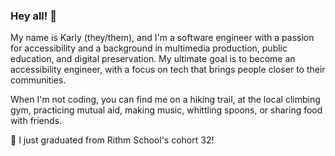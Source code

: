 ### Hey all! 👋

My name is Karly (they/them), and I'm a software engineer with a passion for accessibility and a background in multimedia production, public education, and digital preservation. My ultimate goal is to become an accessibility engineer, with a focus on tech that brings people closer to their communities. 

When I'm not coding, you can find me on a hiking trail, at the local climbing gym, practicing mutual aid, making music, whittling spoons, or sharing food with friends.

🌱 I just graduated from Rithm School's cohort 32!

